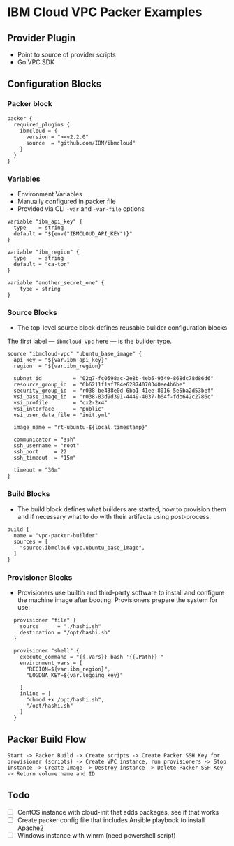 # IBM Cloud VPC Packer Examples

## Provider Plugin

- Point to source of provider scripts 
- Go VPC SDK 

## Configuration Blocks

### Packer block

```hcl
packer {
  required_plugins {
    ibmcloud = {
      version = ">=v2.2.0"
      source  = "github.com/IBM/ibmcloud"
    }
  }
}
```

### Variables

- Environment Variables
- Manually configured in packer file 
- Provided via CLI `-var` and `-var-file` options

```
variable "ibm_api_key" {
  type    = string
  default = "${env("IBMCLOUD_API_KEY")}"
}

variable "ibm_region" {
  type    = string
  default = "ca-tor"
}

variable "another_secret_one" {
    type = string
}
```

### Source Blocks

- The top-level source block defines reusable builder configuration blocks

The first label — `ibmcloud-vpc` here — is the builder type.

```hcl
source "ibmcloud-vpc" "ubuntu_base_image" {
  api_key = "${var.ibm_api_key}"
  region  = "${var.ibm_region}"

  subnet_id          = "02q7-fc0598ac-2e8b-4eb5-9349-868dc78d86d6"
  resource_group_id  = "6b6211f1af784e62874070340ee4b6be"
  security_group_id  = "r038-be438e0d-6bb1-41ee-8016-5e5ba2d53bef"
  vsi_base_image_id  = "r038-83d9d391-4449-4037-b64f-fdb642c2786c"
  vsi_profile        = "cx2-2x4"
  vsi_interface      = "public"
  vsi_user_data_file = "init.yml"

  image_name = "rt-ubuntu-${local.timestamp}"

  communicator = "ssh"
  ssh_username = "root"
  ssh_port     = 22
  ssh_timeout  = "15m"

  timeout = "30m"
}
```


### Build Blocks

- The build block defines what builders are started, how to provision them and if necessary what to do with their artifacts using post-process.

```hcl
build {
  name = "vpc-packer-builder"
  sources = [
    "source.ibmcloud-vpc.ubuntu_base_image",
  ]
}
```

### Provisioner Blocks

- Provisioners use builtin and third-party software to install and configure the machine image after booting. Provisioners prepare the system for use:

```hcl
  provisioner "file" {
    source      = "./hashi.sh"
    destination = "/opt/hashi.sh"
  }

  provisioner "shell" {
    execute_command = "{{.Vars}} bash '{{.Path}}'"
    environment_vars = [
      "REGION=${var.ibm_region}",
      "LOGDNA_KEY=${var.logging_key}"

    ]
    inline = [
      "chmod +x /opt/hashi.sh",
      "/opt/hashi.sh"
    ]
  }
```


## Packer Build Flow

```
Start -> Packer Build -> Create scripts -> Create Packer SSH Key for provisioner (scripts) -> Create VPC instance, run provisioners -> Stop Instance -> Create Image -> Destroy instance -> Delete Packer SSH Key -> Return volume name and ID
```

## Todo 

- [ ] CentOS instance with cloud-init that adds packages, see if that works 
- [ ] Create packer config file that includes Ansible playbook to install Apache2
- [ ] Windows instance with winrm (need powershell script)